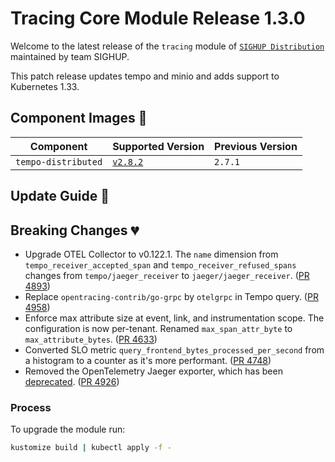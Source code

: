 # Tracing Core Module Release 1.3.0

Welcome to the latest release of the `tracing` module of [`SIGHUP Distribution`](https://github.com/sighupio/fury-distribution)
maintained by team SIGHUP.

This patch release updates tempo and minio and adds support to Kubernetes 1.33.

## Component Images 🚢

| Component           | Supported Version                                                                    | Previous Version |
| ------------------- | ------------------------------------------------------------------------------------ | ---------------- |
| `tempo-distributed` | [`v2.8.2`](https://github.com/grafana/tempo/releases/tag/v2.8.2)                     | `2.7.1`          |

## Update Guide 🦮


## Breaking Changes 💔

- Upgrade OTEL Collector to v0.122.1. The `name` dimension from `tempo_receiver_accepted_span` and `tempo_receiver_refused_spans` changes from `tempo/jaeger_receiver` to `jaeger/jaeger_receiver`. ([PR 4893](https://github.com/grafana/tempo/pull/4893))
- Replace `opentracing-contrib/go-grpc` by `otelgrpc` in Tempo query. ([PR 4958](https://github.com/grafana/tempo/pull/4958))
- Enforce max attribute size at event, link, and instrumentation scope. The configuration is now per-tenant. Renamed `max_span_attr_byte` to `max_attribute_bytes`. ([PR 4633](https://github.com/grafana/tempo/pull/4633))
- Converted SLO metric `query_frontend_bytes_processed_per_second` from a histogram to a counter as it's more performant. ([PR 4748](https://github.com/grafana/tempo/pull/4748))
- Removed the OpenTelemetry Jaeger exporter, which has been [deprecated](https://pkg.go.dev/go.opentelemetry.io/otel/exporters/jaeger). ([PR 4926](https://github.com/grafana/tempo/pull/4926))

### Process

To upgrade the module run:

```bash
kustomize build | kubectl apply -f -
```
